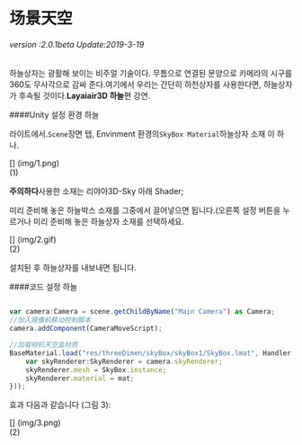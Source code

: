 # 场景天空

###### *version :2.0.1beta   Update:2019-3-19*

하늘상자는 광활해 보이는 비주얼 기술이다. 무틈으로 연결된 문양으로 카메라의 시구를 360도 무사각으로 감싸 준다.여기에서 우리는 간단히 하천상자를 사용한다면, 하늘상자가 후속될 것이다.**Layaiair3D 하늘**편 강연.

####Unity 설정 환경 하늘

라이트에서.`Scene`장면 탭, Envinment 환경의`SkyBox Material`하늘상자 소재 이 하나.

[] (img/1.png)<br>(1)

**주의하다**사용한 소재는 리야아3D-Sky 아래 Shader;

미리 준비해 놓은 하늘박스 소재를 그중에서 끌어넣으면 됩니다.(오른쪽 설정 버튼을 누르거나 미리 준비해 놓은 하늘상자 소재를 선택하세요.

[] (img/2.gif)<br>(2)

설치된 후 하늘상자를 내보내면 됩니다.

####코드 설정 하늘


```typescript

var camera:Camera = scene.getChildByName("Main Camera") as Camera;
//加入摄像机移动控制脚本
camera.addComponent(CameraMoveScript);

//加载相机天空盒材质
BaseMaterial.load("res/threeDimen/skyBox/skyBox1/SkyBox.lmat", Handler.create(null, function(mat:BaseMaterial):void {
    var skyRenderer:SkyRenderer = camera.skyRenderer;
    skyRenderer.mesh = SkyBox.instance;
    skyRenderer.material = mat;
}));
```


효과 다음과 같습니다 (그림 3):

[] (img/3.png)<br>(2)

